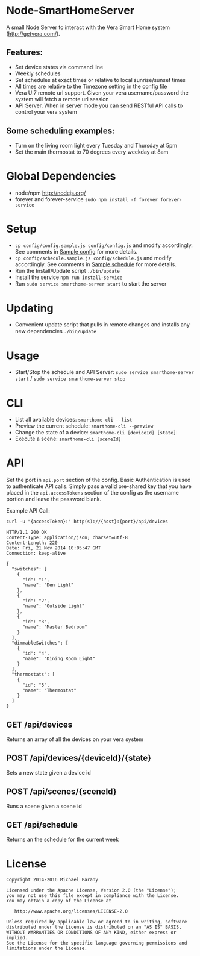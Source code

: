 # Node-SmartHomeServer
A small Node Server to interact with the Vera Smart Home system (http://getvera.com/).

## Features:
- Set device states via command line
- Weekly schedules
- Set schedules at exact times or relative to local sunrise/sunset times
- All times are relative to the Timezone setting in the config file
- Vera UI7 remote url support. Given your vera username/password the system will fetch a remote url session
- API Server. When in server mode you can send RESTful API calls to control your vera system

## Some scheduling examples:
- Turn on the living room light every Tuesday and Thursday at 5pm
- Set the main thermostat to 70 degrees every weekday at 8am


# Global Dependencies
- node/npm http://nodejs.org/
- forever and forever-service `sudo npm install -f forever forever-service`


# Setup
- `cp config/config.sample.js config/config.js` and modify accordingly. See comments in [Sample config](config/config.sample.js) for more details.
- `cp config/schedule.sample.js config/schedule.js` and modify accordingly. See comments in [Sample schedule](config/schedule.sample.js) for more details.
- Run the Install/Update script `./bin/update`
- Install the service `npm run install-service`
- Run `sudo service smarthome-server start` to start the server


# Updating
- Convenient update script that pulls in remote changes and installs any new dependencies `./bin/update`


# Usage
- Start/Stop the schedule and API Server: `sudo service smarthome-server start` / `sudo service smarthome-server stop`


# CLI
- List all available devices: `smarthome-cli --list`
- Preview the current schedule: `smarthome-cli --preview`
- Change the state of a device: `smarthome-cli [deviceId] [state]`
- Execute a scene: `smarthome-cli [sceneId]`


# API
Set the port in `api.port` section of the config.
Basic Authentication is used to authenticate API calls. Simply pass a valid pre-shared key that you have placed in the `api.accessTokens` section of the config as the username portion and leave the password blank.

Example API Call:
```
curl -u "{accessToken}:" http(s)://{host}:{port}/api/devices

HTTP/1.1 200 OK
Content-Type: application/json; charset=utf-8
Content-Length: 220
Date: Fri, 21 Nov 2014 10:05:47 GMT
Connection: keep-alive

{
  "switches": [
    {
      "id": "1",
      "name": "Den Light"
    },
    {
      "id": "2",
      "name": "Outside Light"
    },
    {
      "id": "3",
      "name": "Master Bedroom"
    }
  ],
  "dimmableSwitches": [
    {
      "id": "4",
      "name": "Dining Room Light"
    }
  ],
  "thermostats": [
    {
      "id": "5",
      "name": "Thermostat"
    }
  ]
}
```

## GET /api/devices
Returns an array of all the devices on your vera system

## POST /api/devices/{deviceId}/{state}
Sets a new state given a device id

## POST /api/scenes/{sceneId}
Runs a scene given a scene id

## GET /api/schedule
Returns an the schedule for the current week


License
=======

    Copyright 2014-2016 Michael Barany

    Licensed under the Apache License, Version 2.0 (the "License");
    you may not use this file except in compliance with the License.
    You may obtain a copy of the License at

       http://www.apache.org/licenses/LICENSE-2.0

    Unless required by applicable law or agreed to in writing, software
    distributed under the License is distributed on an "AS IS" BASIS,
    WITHOUT WARRANTIES OR CONDITIONS OF ANY KIND, either express or implied.
    See the License for the specific language governing permissions and
    limitations under the License.
